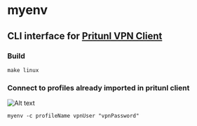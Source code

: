 # myenv

## CLI interface for [Pritunl VPN Client](https://client.pritunl.com/)

### Build

`
make linux
`

### Connect to profiles already imported in pritunl client

![Alt text](relative/path/to/img.jpg?raw=true "Title")

`
myenv -c profileName vpnUser "vpnPassword"
`